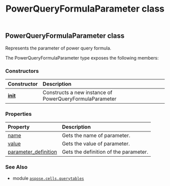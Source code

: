 ﻿---
title: PowerQueryFormulaParameter class
second_title: Aspose.Cells for Python via .NET API References
description: 
type: docs
weight: 70
url: /aspose.cells.querytables/powerqueryformulaparameter/
is_root: false
---

## PowerQueryFormulaParameter class

Represents the parameter of power query formula.



The PowerQueryFormulaParameter type exposes the following members:

### Constructors
| Constructor | Description |
| :- | :- |
| [__init__](/cells/python-net/aspose.cells.querytables/powerqueryformulaparameter/__init__/#) | Constructs a new instance of PowerQueryFormulaParameter |


### Properties
| Property | Description |
| :- | :- |
| [name](/cells/python-net/aspose.cells.querytables/powerqueryformulaparameter/name) | Gets the name of parameter. |
| [value](/cells/python-net/aspose.cells.querytables/powerqueryformulaparameter/value) | Gets the value of parameter. |
| [parameter_definition](/cells/python-net/aspose.cells.querytables/powerqueryformulaparameter/parameter_definition) | Gets the definition of the parameter. |



### See Also
* module [`aspose.cells.querytables`](..)
